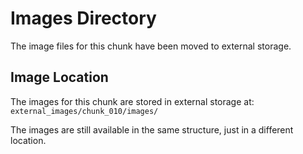 # Images Directory

The image files for this chunk have been moved to external storage.

## Image Location
The images for this chunk are stored in external storage at:
`external_images/chunk_010/images/`

The images are still available in the same structure, just in a different location.
